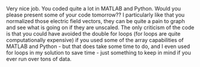 Very nice job. You coded quite a lot in MATLAB and Python. Would you please present some of your code tomorrow?? I particularly like that you normalized those electric field vectors, they can be quite a pain to graph and see what is going on if they are unscaled. The only criticism of the code is that you could have avoided the double for loops (for loops are quite computationally expensive) if you used some of the array capabilities of MATLAB and Python - but that does take some time to do, and I even used for loops in my solution to save time - just something to keep in mind if you ever run over tons of data.
